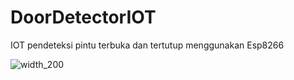 # DoorDetectorIOT
IOT pendeteksi pintu terbuka dan tertutup menggunakan Esp8266


![width_200](https://github.com/user-attachments/assets/f1c02c2f-277e-482d-ade4-ece5906ddeff)
